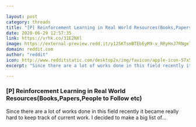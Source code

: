 ```yaml
---

layout: post
category: threads
title: "[P] Reinforcement Learning in Real World Resources(Books,Papers,People to Follow etc)"
date: 2020-06-29 12:57:35
link: https://vrhk.co/31E2NXl
image: https://external-preview.redd.it/y125KTsmBTEbEyM9-v_RRyHnJ7RNgeTfyQIE0ymLemc.jpg?width=400&height=209.42408377&auto=webp&crop=400:209.42408377,smart&s=30a46cad9ef5bf09bc3b8080c513e0412b5f20d3
domain: reddit.com
author: "reddit"
icon: http://www.redditstatic.com/desktop2x/img/favicon/apple-icon-57x57.png
excerpt: "Since there are a lot of works done in this field recently it became really hard to keep track of current work. I decided to make a big list of..."

---
```


### [P] Reinforcement Learning in Real World Resources(Books,Papers,People to Follow etc)

Since there are a lot of works done in this field recently it became really hard to keep track of current work. I decided to make a big list of...
